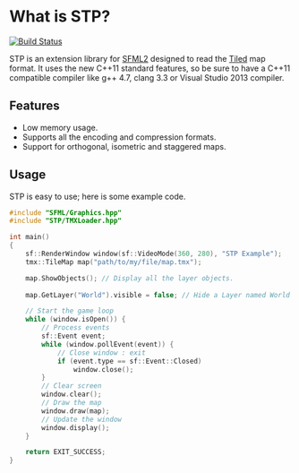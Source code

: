 # What is STP?

[![Build Status](https://travis-ci.org/edoren/STP.svg?branch=master)](https://travis-ci.org/edoren/STP)

STP is an extension library for [SFML2](https://github.com/LaurentGomila/SFML) designed to read the [Tiled](http://www.mapeditor.org/) map format. It uses the new C++11 standard features, so be sure to have a C++11 compatible compiler like g++ 4.7, clang 3.3 or Visual Studio 2013 compiler.

## Features

*   Low memory usage.
*   Supports all the encoding and compression formats.
*   Support for orthogonal, isometric and staggered maps.

## Usage

STP is easy to use; here is some example code.

```c++
#include "SFML/Graphics.hpp"
#include "STP/TMXLoader.hpp"

int main()
{
    sf::RenderWindow window(sf::VideoMode(360, 280), "STP Example");
    tmx::TileMap map("path/to/my/file/map.tmx");

    map.ShowObjects(); // Display all the layer objects.
    
    map.GetLayer("World").visible = false; // Hide a Layer named World

    // Start the game loop
    while (window.isOpen()) {
        // Process events
        sf::Event event;
        while (window.pollEvent(event)) {
            // Close window : exit
            if (event.type == sf::Event::Closed)
                window.close();
        }
        // Clear screen
        window.clear();
        // Draw the map
        window.draw(map);
        // Update the window
        window.display();
    }

    return EXIT_SUCCESS;
}
```
